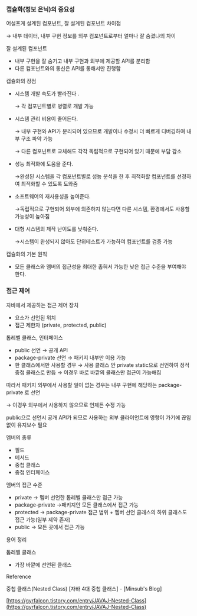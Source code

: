 ### 캡슐화(정보 은닉)의 중요성

어설프게 설계된 컴포넌트, 잘 설계된 컴포넌트 차이점

→ 내부 데이터, 내부 구현 정보를 외부 컴포넌트로부터 얼마나 잘 숨겼냐의 차이

잘 설계된 컴포넌트

- 내부 구현을 잘 숨기고 내부 구현과 외부에 제공할 API를 분리함
- 다른 컴포넌트와의 통신은 API를 통해서만 진행함

캡슐화의 장점

- 시스템 개발 속도가 빨라진다 .

    → 각 컴포넌트별로 병렬로 개발 가능

- 시스템 관리 비용이 줄어든다.

    → 내부 구현와 API가 분리되어 있으므로 개발이나 수정시 더 빠르게 디버깅하여 내부 구조 파악 가능

    → 다른 컴포넌트로 교체해도 각각 독립적으로 구현되어 있기 때문에 부담 감소

- 성능 최적화에 도움을 준다.

    →완성된 시스템을 각 컴포넌트별로 성능 분석을 한 후 최적화할 컴포넌트를 선정하여 최적화할 수 있도록 도와줌

- 소프트웨어의 재사용성을 높여준다.

    →독립적으로 구현되어 외부에 의존하지 않는다면 다른 시스템, 환경에서도 사용할 가능성이 높아짐

- 대형 시스템의 제작 난이도를 낮춰준다.

    →시스템이 완성되지 않아도 단위테스트가 가능하여 컴포넌트를 검증 가능


캡슐화의 기본 원칙

- 모든 클래스와 멤버의 접근성을 최대한 좁혀서 가능한 낮은 접근 수준을 부여해야 한다.

### 접근 제어

자바에서 제공하는 접근 제어 장치

- 요소가 선언된 위치
- 접근 제한자 (private, protected, public)

톱레벨 클래스, 인터페이스

- public 선언 → 공개 API
- package-private 선언 → 패키지 내부만 이용 가능
- 한 클래스에서만 사용할 경우 → 사용 클래스 안 private static으로 선언하여 정적 중첩 클래스로 만듬 → 이경우 바로 바깥의 클래스만 접근이 가능해짐

따라서 패키지 외부에서 사용할 일이 없는 경우는 내부 구현에 해당하는 package-private 로 선언

→ 이경우 외부에서 사용하지 않으므로 언제든 수정 가능

public으로 선언시 공개 API가 되므로 사용하는 외부 클라이언트에 영향이 가기에 끊임없이 유지보수 필요

멤버의 종류

- 필드
- 메서드
- 중첩 클래스
- 중첩 인터페이스

멤버의 접근 수준

- private → 멤버 선언한 톱레벨 클래스만 접근 가능
- package-private →패키지안 모든 클래스에서 접근 가능
- protected → package-private 접근 범위 + 멤버 선언 클래스의 하위 클래스도 접근 가능(일부 제약 존재)
- public → 모든 곳에서  접근 가능

용어 정리

톱레벨 클래스

- 가장 바깥에 선언된 클래스

Reference

중첩 클래스(Nested Class) [자바 4대 중첩 클래스] - [Minsub's Blog]

[https://gyrfalcon.tistory.com/entry/JAVAJ-Nested-Class](https://gyrfalcon.tistory.com/entry/JAVAJ-Nested-Class)
